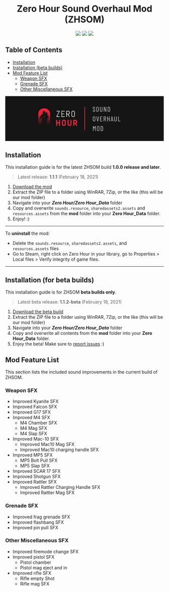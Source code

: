 <h1 align="center">Zero Hour Sound Overhaul Mod (ZHSOM) </h1>
<p align="center">
  <img src="https://img.shields.io/badge/MAINTAINED-YES-green?style=for-the-badge">
  <img src="https://img.shields.io/badge/LICENSE-MIT-blue?style=for-the-badge">
  <img src="https://img.shields.io/github/issues/VaughnValle/zhsom?style=for-the-badge">
</p>

## Table of Contents 
- [Installation](#installation)
- [Installation (beta builds)](#installation-for-beta-builds)
- [Mod Feature List](#mod-feature-list)
  - [Weapon SFX](#weapon-sfx)
  - [Grenade SFX](#grenade-sfx)
  - [Other Miscellaneous SFX](#other-miscellaneous-sfx)

[![ZHSOM](https://raw.githubusercontent.com/VaughnValle/demo/master/zhsom_header.png "ZHSOM Header")](https://store.steampowered.com/app/1359090/Zero_Hour)

## Installation

This installation guide is for the latest ZHSOM build **1.0.0 release and later**.

> Latest release: **1.1.1** (February 18, 2021)

1. [Download the mod](https://github.com/VaughnValle/zhsom/releases/download/1.1.1/v1.1.1.zip)
2. Extract the ZIP file to a folder using WinRAR, 7Zip, or the like (this will be our mod folder)
3. Navigate into your ***Zero Hour/Zero Hour_Data*** folder
4. Copy and overwrite `sounds.resource`, `sharedassets2.assets` and `resources.assets` from the **mod** folder into your **Zero Hour_Data** folder.
5. Enjoy! :)

---
To **uninstall** the mod:
- Delete the `sounds.resource`, `sharedassets2.assets`, and `resources.assets` files
- Go to Steam, right click on Zero Hour in your library, go to Properties > Local files > Verify integrity of game files.

---

## Installation (for beta builds)

This installation guide is for ZHSOM **beta builds only**.

> Latest beta release: **1.1.2-beta** (February 18, 2021)

1. [Download the beta build](https://github.com/VaughnValle/zhsom/releases/download/v1.1.2-beta/v1.1.2-beta.zip)
2. Extract the ZIP file to a folder using WinRAR, 7Zip, or the like (this will be our mod folder)
3. Navigate into your ***Zero Hour/Zero Hour_Data*** folder
4. Copy and overwrite all contents from the **mod** folder into your **Zero Hour_Data** folder.
5. Enjoy the beta! Make sure to [report issues](https://github.com/VaughnValle/zhsom/issues) :)

## Mod Feature List

This section lists the included sound improvements in the current build of ZHSOM.

### Weapon SFX

- Improved Kyanite SFX
- Improved Falcon SFX
- Improved G17 SFX
- Improved M4 SFX
  - M4 Chamber SFX
  - M4 Mag SFX
  - M4 Slap SFX
- Improved Mac-10 SFX
  - Improved Mac10 Mag SFX
  - Improved Mac10 charging handle SFX
- Improved MP5 SFX
  - MP5 Bolt Pull SFX
  - MP5 Slap SFX
- Improved SCAR 17 SFX
- Improved Shotgun SFX
- Improved Rattler SFX
  - Improved Rattler Charging Handle SFX
  - Improved Rattler Mag SFX

### Grenade SFX
- Improved frag grenade SFX
- Improved flashbang SFX
- Improved pin pull SFX

### Other Miscellaneous SFX
- Improved firemode change SFX
- Improved pistol SFX
  - Pistol chamber
  - Pistol mag eject and in
- Improved rifle SFX
  - Rifle empty Shot
  - Rifle mag SFX

